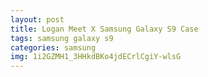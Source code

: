 ```yaml
---
layout: post
title: Logan Meet X Samsung Galaxy S9 Case
tags: samsung galaxy s9
categories: samsung
img: 1i2GZMH1_3HHkdBKo4jdECrlCgiY-wlsG
---
```


